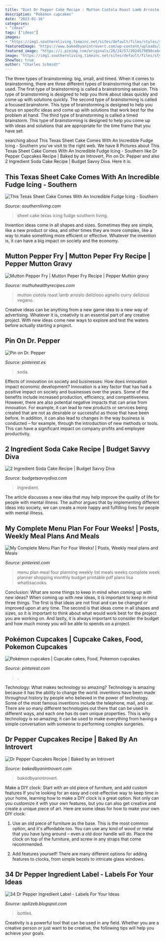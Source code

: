 ```yaml
---
title: "Diet Dr Pepper Cake Recipe : Mutton Ciotola Roast Lamb Arrosto Delizioso Agnello Curry Deliziosi Vegano"
description: "Pokémon cupcakes"
date: "2023-01-16"
categories:
- "ideas"
tags: ["ideas"]
images:
- "https://img1.southernliving.timeinc.net/sites/default/files/styles/story_card_hero/public/image/2017/02/main/st-patricks-day-texas-sheet-cake-2435301-48.jpg?itok=n3MXiKcO"
featuredImage: "https://www.bakedbyanintrovert.com/wp-content/uploads/2015/05/Dr-Pepper-Cupcakes-1-1024x1536.jpg"
featured_image: "https://i.pinimg.com/originals/20/24/57/2024579890cebce27e1804a287a67ae2.jpg"
image: "https://img1.southernliving.timeinc.net/sites/default/files/styles/story_card_hero/public/image/2017/02/main/st-patricks-day-texas-sheet-cake-2435301-48.jpg?itok=n3MXiKcO"
ShowToc: true
author: "Charles Schmidt"
---
```



The three types of brainstorming: big, small, and timed.
When it comes to brainstorming, there are three different types of brainstorming that can be used. The first type of brainstorming is called a brainstroming session. This type of brainstorming is designed to help you think about ideas quickly and come up with solutions quickly. The second type of brainstorming is called a focused brainstorm. This type of brainstorming is designed to help you focus on specific ideas and come up with solutions that work best for the problem at hand. The third type of brainstorming is called a timed brainstorm. This type of brainstorming is designed to help you come up with ideas and solutions that are appropriate for the time frame that you have set.

	

		
searching about This Texas Sheet Cake Comes With An Incredible Fudge Icing - Southern you've visit to the right web. We have 8 Pictures about This Texas Sheet Cake Comes With An Incredible Fudge Icing - Southern like Dr Pepper Cupcakes Recipe | Baked by an Introvert, Pin on Dr. Pepper and also 2 Ingredient Soda Cake Recipe | Budget Savvy Diva. Here it is:
		
    
## This Texas Sheet Cake Comes With An Incredible Fudge Icing - Southern

<img loading=lazy src="https://img1.southernliving.timeinc.net/sites/default/files/styles/story_card_hero/public/image/2017/02/main/st-patricks-day-texas-sheet-cake-2435301-48.jpg?itok=n3MXiKcO" onerror="this.onerror=null;this.src='https://tse1.mm.bing.net/th?id=OIP.293a98J8F3Kvs4eUDUV3qgFNC7&amp;pid=15.1';" alt="This Texas Sheet Cake Comes With An Incredible Fudge Icing - Southern">

_Source: southernliving.com_

>sheet cake texas icing fudge southern living. 

	

Invention ideas come in all shapes and sizes. Sometimes they are simple, like a new product or idea, and other times they are more complex, like a way to make something more efficient or effective. Whatever the invention is, it can have a big impact on society and the economy.

    
## Mutton Pepper Fry | Mutton Peper Fry Recipe | Pepper Mutton Gravy

<img loading=lazy src="https://muthuhealthyrecipes.com/wp-content/uploads/2020/03/Mutton-pepper-fry.jpg" onerror="this.onerror=null;this.src='https://tse1.mm.bing.net/th?id=OIP.PLN7sDZSyBqJYwCCxVMHCAHaE8&amp;pid=15.1';" alt="Mutton Pepper Fry | Mutton Peper Fry Recipe | Pepper Mutton gravy">

_Source: muthuhealthyrecipes.com_

>mutton ciotola roast lamb arrosto delizioso agnello curry deliziosi vegano. 

	

Creative ideas can be anything from a new game idea to a new way of advertising. Whatever it is, creativity is an essential part of any creative project. With new ideas come new ways to explore and test the waters before actually starting a project.

    
## Pin On Dr. Pepper

<img loading=lazy src="https://i.pinimg.com/originals/20/24/57/2024579890cebce27e1804a287a67ae2.jpg" onerror="this.onerror=null;this.src='https://tse4.mm.bing.net/th?id=OIP.SxF8nB_SnDt70KijBE01xgHaJ4&amp;pid=15.1';" alt="Pin on Dr. Pepper">

_Source: pinterest.es_

>soda. 

	

Effects of innovation on society and businesses: How does innovation impact economic development?
Innovation is a key factor that has had a positive impact on society and businesses over the years. Some of the benefits include increased production, efficiency, and competitiveness. However, there are also potential negative impacts that can arise from innovation. For example, it can lead to new products or services being created that are not as desirable or successful as those that have been before. In addition, it can also lead to changes in the way business is conducted – for example, through the introduction of new methods or tools. This can have a significant impact on company profits and employee productivity.

    
## 2 Ingredient Soda Cake Recipe | Budget Savvy Diva

<img loading=lazy src="https://www.budgetsavvydiva.com/wp-content/uploads/2012/10/Screen-Shot-2012-10-02-at-11.26.01-AM.png" onerror="this.onerror=null;this.src='https://tse4.mm.bing.net/th?id=OIP.xwyHQsgjzcw86RKYSQ_BxgHaF4&amp;pid=15.1';" alt="2 Ingredient Soda Cake Recipe | Budget Savvy Diva">

_Source: budgetsavvydiva.com_

>ingredient. 

	

The article discusses a new idea that may help improve the quality of life for people with mental illness. The author argues that by implementing different ideas into society, we can create a more happy and fulfilling lives for people with mental illness.

    
## My Complete Menu Plan For Four Weeks! | Posts, Weekly Meal Plans And Meals

<img loading=lazy src="https://s-media-cache-ak0.pinimg.com/736x/e2/6c/76/e26c765fe86e665cf1a1637dd1638b6e.jpg" onerror="this.onerror=null;this.src='https://tse3.mm.bing.net/th?id=OIP.HnjBgCacZRrfp23BNe9N1gHaFi&amp;pid=15.1';" alt="My Complete Menu Plan For Four Weeks! | Posts, Weekly meal plans and Meals">

_Source: pinterest.com_

>menu plan meal four planning weekly list meals weeks complete week planner shopping monthly budget printable pdf plans lisa whatlisacooks. 

	

Conclusion: What are some things to keep in mind when coming up with new ideas?
When coming up with new ideas, it is important to keep in mind three things. The first is that ideas are not final and can be changed or improved upon at any time. The second is that ideas come in all shapes and sizes, so it is important to think about what would work best for the project you are working on. And lastly, it is always important to consider the budget and how much money you will be able to spends on a project.

    
## Pokémon Cupcakes | Cupcake Cakes, Food, Pokemon Cupcakes

<img loading=lazy src="https://i.pinimg.com/originals/61/73/f7/6173f792b813a68555e1f869d9ca6035.jpg" onerror="this.onerror=null;this.src='https://tse4.mm.bing.net/th?id=OIP.oHBirRG98wlgELHsoAq2OwHaJ4&amp;pid=15.1';" alt="Pokémon cupcakes | Cupcake cakes, Food, Pokemon cupcakes">

_Source: pinterest.com_

>. 

	

Technology: What makes technology so amazing?
Technology is amazing because it has the ability to change the world. inventions have been made throughout history by people who believed in the power of technology. Some of the most famous inventions include the telephone, mail, and car. There are so many different technologies out there that can be used in different ways, and each one has its own unique properties. This is why technology is so amazing; it can be used to make everything from having a simple conversation with someone to performing complex surgeries.

    
## Dr Pepper Cupcakes Recipe | Baked By An Introvert

<img loading=lazy src="https://www.bakedbyanintrovert.com/wp-content/uploads/2015/05/Dr-Pepper-Cupcakes-1-1024x1536.jpg" onerror="this.onerror=null;this.src='https://tse4.mm.bing.net/th?id=OIP.BzaV0GvsOKSt17GDH-ZcqQHaLH&amp;pid=15.1';" alt="Dr Pepper Cupcakes Recipe | Baked by an Introvert">

_Source: bakedbyanintrovert.com_

>bakedbyanintrovert. 

	

Make a DIY clock: Start with an old piece of furniture, and add custom features
If you're looking for an easy and cost-effective way to keep time in your home, learning how to make a DIY clock is a great option. Not only can you customize it with your own features, but you can also get creative and create a unique piece of art. Here are some ideas for how to make your own DIY clock:
1. Use an old piece of furniture as the base. This is the most common option, and it's affordable too. You can use any kind of wood or metal that you have lying around – even a old door handle will do. Place the clock on top of the furniture, and screw in any straps that come recommended.

2. Add features yourself! There are many different options for adding features to clocks, from simple bezels to intricate glass windows.

    
## 34 Dr Pepper Ingredient Label - Labels For Your Ideas

<img loading=lazy src="https://i5.walmartimages.com/asr/8b097be8-092f-4c4e-8df2-09f19092fbd6_1.8fbf2adabd0e637d41e6337eaab22ffc.jpeg" onerror="this.onerror=null;this.src='https://tse3.mm.bing.net/th?id=OIP.nZiEd0y_Oajc7-y7MJ7JpAHaHa&amp;pid=15.1';" alt="34 Dr Pepper Ingredient Label - Labels For Your Ideas">

_Source: opilizeb.blogspot.com_

>bottles. 

	

Creativity is a powerful tool that can be used in any field. Whether you are a creative person or just want to be creative, the following tips will help you achieve your goals.

